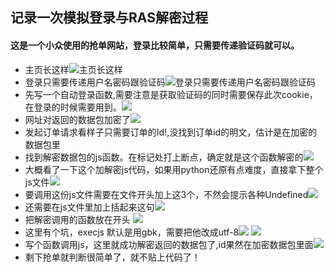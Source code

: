 ##   记录一次模拟登录与RAS解密过程
#### 这是一个小众使用的抢单网站，登录比较简单，只需要传递验证码就可以。
- 主页长这样![主页长这样](http://yungengxin.oss-cn-beijing.aliyuncs.com/%E7%A0%81%E5%95%86/%E6%8A%A2%E8%B4%AD/1.png)
- 登录只需要传递用户名密码跟验证码![登录只需要传递用户名密码跟验证码](http://yungengxin.oss-cn-beijing.aliyuncs.com/%E7%A0%81%E5%95%86/%E6%8A%A2%E8%B4%AD/2.png)
- 先写一个自动登录函数,需要注意是获取验证码的同时需要保存此次cookie，在登录的时候需要用到。![](http://yungengxin.oss-cn-beijing.aliyuncs.com/%E7%A0%81%E5%95%86/%E6%8A%A2%E8%B4%AD/3.png)
- 网址对返回的数据包加密了![](http://yungengxin.oss-cn-beijing.aliyuncs.com/%E7%A0%81%E5%95%86/%E6%8A%A2%E8%B4%AD/4.png)
- 发起订单请求看样子只需要订单的Id!,没找到订单id的明文，估计是在加密的数据包里[](http://yungengxin.oss-cn-beijing.aliyuncs.com/%E7%A0%81%E5%95%86/%E6%8A%A2%E8%B4%AD/5.png)
- 找到解密数据包的js函数。在标记处打上断点，确定就是这个函数解密的![](http://yungengxin.oss-cn-beijing.aliyuncs.com/%E7%A0%81%E5%95%86/%E6%8A%A2%E8%B4%AD/6.png)
- 大概看了一下这个加解密js代码，如果用python还原有点难度，直接拿下整个js文件![](http://yungengxin.oss-cn-beijing.aliyuncs.com/%E7%A0%81%E5%95%86/%E6%8A%A2%E8%B4%AD/7.png)
- 要调用这份js文件需要在文件开头加上这3个，不然会提示各种Undefined![](http://yungengxin.oss-cn-beijing.aliyuncs.com/%E7%A0%81%E5%95%86/%E6%8A%A2%E8%B4%AD/8.png)
- 还需要在js文件里加上括起来这句![](http://yungengxin.oss-cn-beijing.aliyuncs.com/%E7%A0%81%E5%95%86/%E6%8A%A2%E8%B4%AD/9.png)
- 把解密调用的函数放在开头 ![](http://yungengxin.oss-cn-beijing.aliyuncs.com/%E7%A0%81%E5%95%86/%E6%8A%A2%E8%B4%AD/10.png)
- 这里有个坑，execjs 默认是用gbk，需要把他改成utf-8![](http://yungengxin.oss-cn-beijing.aliyuncs.com/%E7%A0%81%E5%95%86/%E6%8A%A2%E8%B4%AD/11.png)
![](http://yungengxin.oss-cn-beijing.aliyuncs.com/%E7%A0%81%E5%95%86/%E6%8A%A2%E8%B4%AD/12.png)
- 写个函数调用js，这里就成功解密返回的数据包了,id果然在加密数据包里面![](http://yungengxin.oss-cn-beijing.aliyuncs.com/%E7%A0%81%E5%95%86/%E6%8A%A2%E8%B4%AD/13.png)
- 剩下抢单就判断很简单了，就不贴上代码了！
